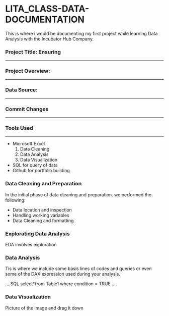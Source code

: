 # LITA_CLASS-DATA-DOCUMENTATION
This is where i would be documenting my first project while learning Data Analysis with the Incubator Hub Company.

### Project Title: Ensuring
-----------

### Project Overview: 
--------------

### Data Source: 
-------------

### Commit Changes
-------------

### Tools Used
----------
 - Microsoft Excel
   1. Data Cleaning
   2. Data Analysis
   3. Data Visualization
 - SQL for query of data
 - Github for portfolio building

### Data Cleaning and Preparation
In the initial phase of data cleaning and preparation. we performed the following:
- Data location and inspection
- Handling working variables
- Data Cleaning and formatting

### Explorating Data Analysis
EDA involves exploration

### Data Analysis
Tis is where we include some basis lines of codes and queries or even some of the DAX expression used during your analysis.

....SQL
select*from Table1
where 
condition = TRUE
....

### Data Visualization
Picture of the image and drag it down



